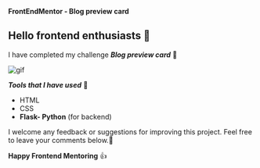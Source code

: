 **FrontEndMentor - Blog preview card**

## Hello frontend enthusiasts 🙏

I have completed my challenge
***Blog preview card*** 🥳

![gif](https://cdn.hashnode.com/res/hashnode/image/upload/v1611217876157/6ZbI33hAF.gif?auto=format,compress&gif-q=60&format=webm)



***Tools that I have used*** 🧰

- HTML
- CSS
- **Flask- Python**  (for backend)

I welcome any feedback or suggestions for improving this project. Feel free to leave your comments below.🙏

**Happy Frontend Mentoring** 👍
